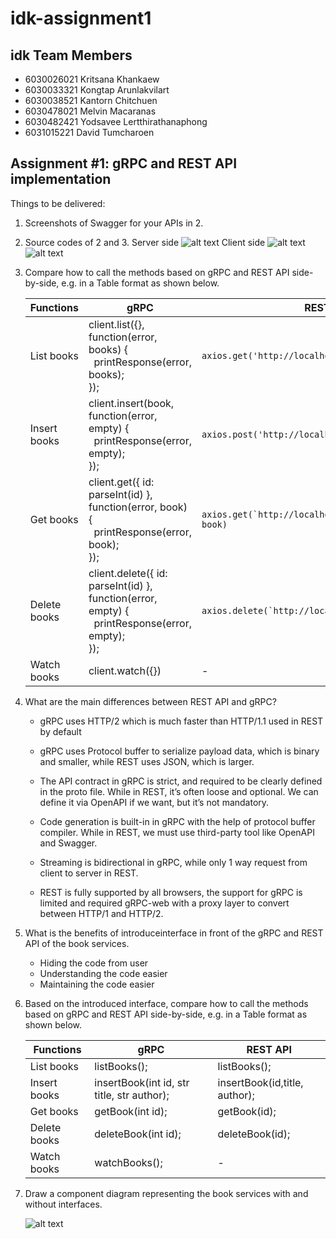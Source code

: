 # idk-assignment1
## idk Team Members
* 6030026021 Kritsana Khankaew
* 6030033321 Kongtap Arunlakvilart
* 6030038521 Kantorn Chitchuen
* 6030478021 Melvin Macaranas
* 6030482421 Yodsavee Lertthirathanaphong
* 6031015221 David Tumcharoen

## Assignment #1: gRPC and REST API implementation

Things to be delivered:
1. Screenshots of Swagger for your APIs in 2.
   
2. Source codes of 2 and 3.
   Server side
   ![alt text][code]
   Client side
   ![alt text][code2]
   ![alt text][code3]
3. Compare how to call the methods based on gRPC and REST API side-by-side, e.g. in a Table format as shown below. 

    | Functions | gRPC | REST API |
    |--|--|--|
    | List books | client.list({}, function(error, books) {<br>&nbsp;&nbsp;printResponse(error, books);<br>}); | `axios.get('http://localhost:3000/books')`  |
    | Insert books | client.insert(book, function(error, empty) {<br>&nbsp;&nbsp;printResponse(error, empty);<br>}); | `axios.post('http://localhost:3000/books', book)` |
    | Get books | client.get({ id: parseInt(id) }, function(error, book) {<br>&nbsp;&nbsp;printResponse(error, book);<br>}); | ```axios.get(`http://localhost:3000/books/${id}`, book)``` |
    | Delete books | client.delete({ id: parseInt(id) }, function(error, empty) {<br>&nbsp;&nbsp;printResponse(error, empty);<br>}); | ```axios.delete(`http://localhost:3000/books/${id}`)``` |
    | Watch books | client.watch({}) | - |
4. What are the main differences between REST API and gRPC?
   - gRPC uses HTTP/2 which is much faster than HTTP/1.1 used in REST by default

   - gRPC uses Protocol buffer to serialize payload data, which is binary and smaller, while REST uses JSON, which is larger.

   - The API contract in gRPC is strict, and required to be clearly defined in the proto file. While in REST, it’s often loose and optional. We can define it via OpenAPI if we want, but it’s not mandatory.

   - Code generation is built-in in gRPC with the help of protocol buffer compiler. While in REST, we must use third-party tool like OpenAPI and Swagger.

   - Streaming is bidirectional in gRPC, while only 1 way request from client to server in REST.

   - REST is fully supported by all browsers, the support for gRPC is limited and required gRPC-web with a proxy layer to convert between HTTP/1 and HTTP/2.

5. What is the benefits of introduceinterface in front of the gRPC and REST API of the book services.
   - Hiding the code from user
   - Understanding the code easier
   - Maintaining the code easier
6. Based on the introduced interface, compare how to call the methods based on gRPC and REST API side-by-side, e.g. in a
Table format as shown below. 

    | Functions | gRPC | REST API |
    |--|--|--|
    | List books | listBooks(); |  listBooks(); |
    | Insert books |insertBook(int id, str title, str author);  | insertBook(id,title, author); |
    | Get books | getBook(int id); |  getBook(id);|
    | Delete books | deleteBook(int id); | deleteBook(id); |
    | Watch books | watchBooks(); | - |
7. Draw a component diagram representing the book services with and without interfaces. 

   ![alt text][comp]
   
[code]: https://raw.githubusercontent.com/2110521-2563-1-Software-Architecture/idk-assignment1/master/Source_Code.png "Server"
[code2]: https://raw.githubusercontent.com/2110521-2563-1-Software-Architecture/idk-assignment1/master/code_2.png "Client1"
[code3]: https://raw.githubusercontent.com/2110521-2563-1-Software-Architecture/idk-assignment1/master/code_3.png "Client2"
[comp]: https://raw.githubusercontent.com/2110521-2563-1-Software-Architecture/idk-assignment1/master/Component_Diagram_update.png "Component Diagram"
